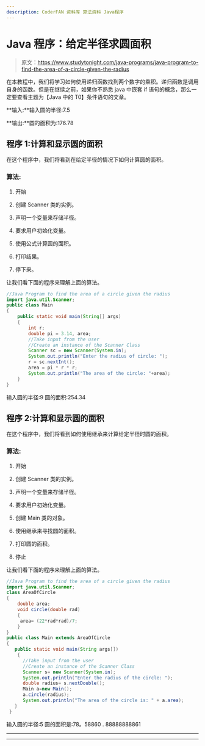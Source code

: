 ```yaml
---
description: CoderFAN 资料库 算法资料 Java程序
---
```


# Java 程序：给定半径求圆面积

> 原文：<https://www.studytonight.com/java-programs/java-program-to-find-the-area-of-a-circle-given-the-radius>

在本教程中，我们将学习如何使用递归函数找到两个数字的乘积。递归函数是调用自身的函数。但是在继续之前，如果你不熟悉 java 中嵌套 if 语句的概念，那么一定要查看主题为【Java 中的 T0】条件语句的文章。

**输入:**输入圆的半径:7.5

**输出:**圆的面积为:176.78

## 程序 1:计算和显示圆的面积

在这个程序中，我们将看到在给定半径的情况下如何计算圆的面积。

### 算法:

1.  开始

2.  创建 Scanner 类的实例。

3.  声明一个变量来存储半径。

4.  要求用户初始化变量。

5.  使用公式计算圆的面积。

6.  打印结果。

7.  停下来。

让我们看下面的程序来理解上面的算法。

```java
//Java Program to find the area of a circle given the radius
import java.util.Scanner;
public class Main
{
    public static void main(String[] args) 
    {
        int r;
        double pi = 3.14, area;
        //Take input from the user
        //Create an instance of the Scanner Class
        Scanner sc = new Scanner(System.in);
        System.out.println("Enter the radius of circle: ");
        r = sc.nextInt();
        area = pi * r * r;
        System.out.println("The area of the circle: "+area);
    }            
} 
```

输入圆的半径:9
圆的面积:254.34

## 程序 2:计算和显示圆的面积

在这个程序中，我们将看到如何使用继承来计算给定半径时圆的面积。

### 算法:

1.  开始

2.  创建 Scanner 类的实例。

3.  声明一个变量来存储半径。

4.  要求用户初始化变量。

5.  创建 Main 类的对象。

6.  使用继承来寻找圆的面积。

7.  打印圆的面积。

8.  停止

让我们看下面的程序来理解上面的算法。

```java
//Java Program to find the area of a circle given the radius
import java.util.Scanner;
class AreaOfCircle
{
	double area;
	void circle(double rad)
	{
	 area= (22*rad*rad)/7;
	}
}
public class Main extends AreaOfCircle
{
   public static void main(String args[]) 
    {   
      //Take input from the user
      //Create an instance of the Scanner Class    
      Scanner s= new Scanner(System.in);
      System.out.println("Enter the radius of the circle: ");
      double radius= s.nextDouble();      
      Main a=new Main();
      a.circle(radius);
      System.out.println("The area of the circle is: " + a.area);      
   }
 } 
```

输入圆的半径:5
圆的面积是:78。58860 . 88888888861

* * *

* * *